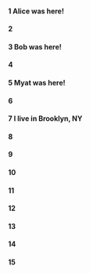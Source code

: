 #### 1 Alice was here!
#### 2
#### 3 Bob was here!
#### 4
#### 5 Myat was here!
#### 6
#### 7 I live in Brooklyn, NY
#### 8
#### 9
#### 10
#### 11
#### 12
#### 13
#### 14
#### 15
